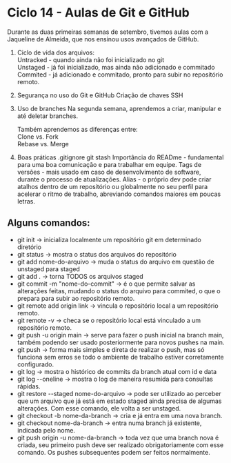 # Ciclo 14 - Aulas de Git e GitHub

Durante as duas primeiras semanas de setembro, tivemos aulas com a Jaqueline de Almeida, que nos ensinou usos avançados de GitHub.

1. Ciclo de vida dos arquivos: </br>
    Untracked -  quando ainda não foi inicializado no git </br>
    Unstaged - já foi inicializado, mas ainda não adicionado e commitado</br>
    Commited - já adicionado e commitado, pronto para subir no repositório remoto.


2. Segurança no uso do Git e GitHub
    Criação de chaves SSH

3. Uso de branches
    Na segunda semana, aprendemos a criar, manipular e até deletar branches.

    Também aprendemos as diferenças entre: </br>
    Clone vs. Fork </br>
    Rebase vs. Merge

4. Boas práticas
    .gitignore
    git stash
    Importância do READme - fundamental para uma boa comunicação e para trabalhar em equipe.
    Tags de versões - mais usado em caso de desenvolvimento de software, durante o processo de atualizações.
    Alias - o próprio dev pode criar atalhos dentro de um repositório ou globalmente no seu perfil para acelerar o ritmo de trabalho, abreviando comandos maiores em poucas letras.



## Alguns comandos:
<ul>
<li>git init -> inicializa localmente um repositório git em determinado diretório</li>
<li>git status -> mostra o status dos arquivos do repositório</li>
<li>git add nome-do-arquivo -> muda o status do arquivo em questão de unstaged para staged</li>
<li>git add . -> torna TODOS os arquivos staged</li>
<li>git commit -m "nome-do-commit" -> é o que permite salvar as alterações feitas, mudando o status do arquivo para commited, o que o prepara para subir ao repositório remoto.</li>
<li>git remote add origin link -> vincula o repositório local a um repositório remoto.</li>
<li>git remote -v -> checa se o repositório local está vinculado a um repositório remoto.</li>
<li>git push -u origin main -> serve para fazer o push inicial na branch main, também podendo ser usado posteriormente para novos pushes na main.</li>
<li>git push -> forma mais simples e direta de realizar o push, mas só funciona sem erros se todo o ambiente de trabalho estiver corretamente configurado.</li>
<li>git log -> mostra o histórico de commits da branch atual com id e data</li>
<li>git log --oneline -> mostra o log de maneira resumida para consultas rápidas.</li>
<li>git restore --staged nome-do-arquivo -> pode ser utilizado ao perceber que um arquivo que já está em estado staged ainda precisa de algumas alterações. Com esse comando, ele volta a ser unstaged.</li>
<li>git checkout -b nome-da-branch -> cria e já entra em uma nova branch.</li>
<li>git checkout nome-da-branch -> entra numa branch já existente, indicada pelo nome.</li>
<li>git push origin -u nome-da-branch -> toda vez que uma branch nova é criada, seu primeiro push deve ser realizado obrigatoriamente com esse comando. Os pushes subsequentes podem ser feitos normalmente.</li>
</ul>

